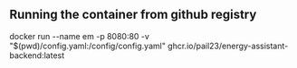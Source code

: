 ## Running the container from github registry
docker run --name em -p 8080:80 -v "$(pwd)/config.yaml:/config/config.yaml" ghcr.io/pail23/energy-assistant-backend:latest